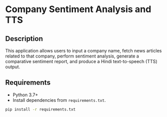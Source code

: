 # Company Sentiment Analysis and TTS

## Description
This application allows users to input a company name, fetch news articles related to that company, perform sentiment analysis, generate a comparative sentiment report, and produce a Hindi text-to-speech (TTS) output.

## Requirements
- Python 3.7+
- Install dependencies from `requirements.txt`.

```bash
pip install -r requirements.txt


